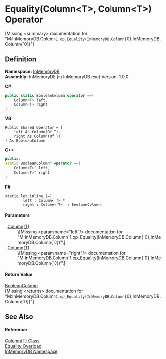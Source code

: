 # Equality(Column&lt;T&gt;, Column&lt;T&gt;) Operator


\[Missing &lt;summary&gt; documentation for "M:InMemoryDB.Column`1.op_Equality(InMemoryDB.Column{`0},InMemoryDB.Column{`0})"\]



## Definition
**Namespace:** <a href="044e8d7f-0f94-a8b4-bd65-529f6359fdf7">InMemoryDB</a>  
**Assembly:** InMemoryDB (in InMemoryDB.exe) Version: 1.0.0

**C#**
``` C#
public static BooleanColumn operator ==(
	Column<T> left,
	Column<T> right
)
```
**VB**
``` VB
Public Shared Operator = ( 
	left As Column(Of T),
	right As Column(Of T)
) As BooleanColumn
```
**C++**
``` C++
public:
static BooleanColumn^ operator ==(
	Column<T>^ left, 
	Column<T>^ right
)
```
**F#**
``` F#
static let inline (=)
        left : Column<'T> * 
        right : Column<'T>  : BooleanColumn
```



#### Parameters
<dl><dt>  <a href="a3853ea2-4fee-619e-3239-92fbf306e5a8">Column</a>(<a href="a3853ea2-4fee-619e-3239-92fbf306e5a8">T</a>)</dt><dd>\[Missing &lt;param name="left"/&gt; documentation for "M:InMemoryDB.Column`1.op_Equality(InMemoryDB.Column{`0},InMemoryDB.Column{`0})"\]</dd><dt>  <a href="a3853ea2-4fee-619e-3239-92fbf306e5a8">Column</a>(<a href="a3853ea2-4fee-619e-3239-92fbf306e5a8">T</a>)</dt><dd>\[Missing &lt;param name="right"/&gt; documentation for "M:InMemoryDB.Column`1.op_Equality(InMemoryDB.Column{`0},InMemoryDB.Column{`0})"\]</dd></dl>

#### Return Value
<a href="98994abe-26d5-edd7-b45e-66432979d475">BooleanColumn</a>  
\[Missing &lt;returns&gt; documentation for "M:InMemoryDB.Column`1.op_Equality(InMemoryDB.Column{`0},InMemoryDB.Column{`0})"\]

## See Also


#### Reference
<a href="a3853ea2-4fee-619e-3239-92fbf306e5a8">Column(T) Class</a>  
<a href="cac72217-fca4-a076-8b06-fee34bc8805f">Equality Overload</a>  
<a href="044e8d7f-0f94-a8b4-bd65-529f6359fdf7">InMemoryDB Namespace</a>  
